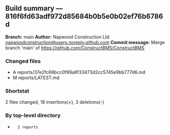 ## Build summary — 816f6fd63adf972d85684b0b5e0b02ef76b6786d

**Branch:** main
**Author:** Napwood Construction Ltd <napwoodconstruction@users.noreply.github.com>
**Commit message:** Merge branch 'main' of https://github.com/ConstructBMS/ConstructBMS

### Changed files
 - A	reports/37e2fc66bcc0f99a6f33473d2cc5745e9bb777d6.md
 - M	reports/LATEST.md

### Shortstat
 2 files changed, 18 insertions(+), 3 deletions(-)

### By top-level directory
 -       2 reports
